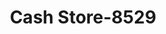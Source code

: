 ---
f_zip-code: 49058
f_state-code: MI
title: Cash Store-8529
f_phone: 269-945-5986
f_city-only: Hastings
f_address: 1450 W M 43 Hwy Hastings
f_location-unique-id: '8529'
slug: cash-store-8529
updated-on: '2024-05-30T13:46:58.046Z'
created-on: '2024-05-30T13:36:59.803Z'
published-on: '2024-05-30T13:54:32.469Z'
f_city-state: cms/city/hastings-mi.md
f_company: cms/company/cash-store.md
f_state: cms/state/michigan.md
layout: '[payday-loan].html'
tags: payday-loan
---